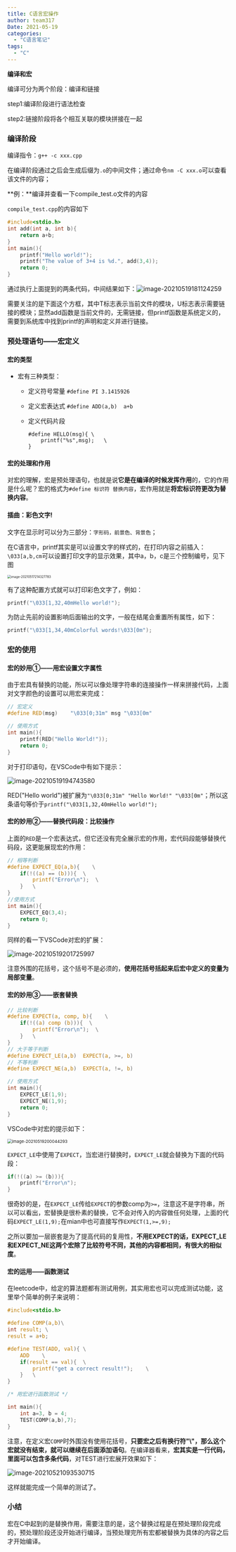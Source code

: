 ```yaml
---
title: C语言宏操作
author: team317
Date: 2021-05-19
categories:  
  - "C语言笔记"
tags:  
  - "C"
---
```



**编译和宏** 

编译可分为两个阶段：编译和链接

step1:编译阶段进行语法检查

step2:链接阶段将各个相互关联的模块拼接在一起
<!--more-->

### 编译阶段

编译指令：`g++ -c xxx.cpp`

在编译阶段通过之后会生成后缀为`.o`的中间文件；通过命令`nm -C xxx.o`可以查看该文件的内容；



**例：**编译并查看一下compile_test.o文件的内容

`compile_test.cpp`的内容如下

```cpp
#include<stdio.h>
int add(int a, int b){
    return a+b;
}
int main(){
    printf("Hello world!");
    printf("The value of 3+4 is %d.", add(3,4));
    return 0;
}
```

通过执行上面提到的两条代码，中间结果如下：![image-20210519181124259](https://img-blog.csdnimg.cn/img_convert/08159e7cfd8cda3e8817960fc5addf9d.png)

需要关注的是下面这个方框，其中T标志表示当前文件的模块，U标志表示需要链接的模块；显然add函数是当前文件的，无需链接，但printf函数是系统定义的，需要到系统库中找到printf的声明和定义并进行链接。



### 预处理语句——宏定义

#### 宏的类型

+ 宏有三种类型：

  + 定义符号常量  `#define PI 3.1415926`

  + 定义宏表达式  `#define ADD(a,b)  a+b`

  + 定义代码片段 

    ```
    #define HELLO(msg){	\
    	printf("%s",msg);	\
    }
    ```

#### 宏的处理和作用

对宏的理解，宏是预处理语句，也就是说**它是在编译的时候发挥作用**的，它的作用是什么呢？宏的格式为`#define 标识符 替换内容`，宏作用就是**将宏标识符更改为替换内容**。



#### 插曲：彩色文字!

文字在显示时可以分为三部分：`字形码，前景色、背景色`；

在C语言中，printf其实是可以设置文字的样式的，在打印内容之前插入：`\033[a,b,cm`可以设置打印文字的显示效果，其中a，b，c是三个控制编号，见下图

<img src="https://gitee.com/Team317/pictures/raw/master/images/image-20210517214327783.png" alt="image-20210517214327783" style="zoom:50%;" />

有了这种配置方式就可以打印彩色文字了，例如：

```c
printf("\033[1,32,40mHello world!");
```

为防止先前的设置影响后面输出的文字，一般在结尾会重置所有属性，如下：

```c
printf("\033[1,34,40mColorful words!\033[0m");
```

### 宏的使用

#### 宏的妙用①——用宏设置文字属性

由于宏具有替换的功能，所以可以像处理字符串的连接操作一样来拼接代码，上面对文字颜色的设置可以用宏来完成：

```c++
// 宏定义
#define RED(msg)    "\033[0;31m" msg "\033[0m"

// 使用方式
int main(){
    printf(RED("Hello World!"));
    return 0;
}
```

对于打印语句，在VSCode中有如下提示：

![image-20210519194743580](https://img-blog.csdnimg.cn/img_convert/7f10f6859ceafb6cca3c33ecd5586359.png)

RED("Hello world")被扩展为`"\033[0;31m" "Hello World!" "\033[0m"`；所以这条语句等价于`printf("\033[1,32,40mHello world!");`



#### 宏的妙用②——替换代码段：比较操作

上面的`RED`是一个宏表达式，但它还没有完全展示宏的作用，宏代码段能够替换代码段，这更能展现宏的作用：

```c
// 相等判断
#define EXPECT_EQ(a,b){    \
    if(!((a) == (b))){  \
        printf("Error\n");  \
    }   \
}
//使用方式
int main(){
    EXPECT_EQ(3,4);
    return 0;
}
```

同样的看一下VSCode对宏的扩展：

![image-20210519201725997](https://img-blog.csdnimg.cn/img_convert/ddbd97c00d897c5fdaa7fc0cd544ce55.png)

注意外围的花括号，这个括号不是必须的，**使用花括号括起来后宏中定义的变量为局部变量**。



#### 宏的妙用③——嵌套替换

```c
// 比较判断
#define EXPECT(a, comp, b){    \
    if(!((a) comp (b))){  \
        printf("Error\n");  \
    }   \
}
// 大于等于判断
#define EXPECT_LE(a,b)  EXPECT(a, >=, b)
// 不等判断
#define EXPECT_NE(a,b)  EXPECT(a, !=, b)

// 使用方式
int main(){
    EXPECT_LE(1,9);
    EXPECT_NE(1,9);
    return 0;
}
```

VSCode中对宏的提示如下：

<img src="https://gitee.com/Team317/pictures/raw/master/images/image-20210519200044293.png" alt="image-20210519200044293" style="zoom: 67%;" />

`EXPECT_LE`中使用了`EXPECT`，当宏进行替换时，`EXPECT_LE`就会替换为下面的代码段：

```c
if(!((a) >= (b))){
    printf("Error\n");
}
```

很奇妙的是，在`EXPECT_LE`传给`EXPECT`的参数comp为`>=`，注意这不是字符串，所以可以看出，宏替换是很朴素的替换，它不会对传入的内容做任何处理，上面的代码`EXPECT_LE(1,9);`在mian中也可直接写作`EXPECT(1,>=,9);`

之所以要加一层嵌套是为了提高代码的复用性，**不用EXPECT的话，EXPECT_LE和EXPECT_NE这两个宏除了比较符号不同，其他的内容都相同，有很大的相似度**。



#### 宏的运用——函数测试

在leetcode中，给定的算法题都有测试用例，其实用宏也可以完成测试功能，这里举个简单的例子来说明：

```c
#include<stdio.h>

#define COMP(a,b)\
int result; \
result = a+b;

#define TEST(ADD, val){ \
    ADD    \
    if(result == val){  \
        printf("get a correct result!");    \
    }   \
}

/* 用宏进行函数测试 */

int main(){
    int a=3, b = 4;
    TEST(COMP(a,b),7);
}
```

注意，在定义宏`COMP`时外围没有使用花括号，**只要宏之后有换行符"\\"，那么这个宏就没有结束，就可以继续在后面添加语句**。在编译器看来，**宏其实是一行代码，里面可以包含多条代码**，对TEST进行宏展开效果如下：

![image-20210521093530715](https://img-blog.csdnimg.cn/img_convert/0e053822956c4373fcc83b2a234026b7.png)

这样就能完成一个简单的测试了。

### 小结

宏在C中起到的是替换作用，需要注意的是，这个替换过程是在预处理阶段完成的，预处理阶段还没开始进行编译，当预处理完所有宏都被替换为具体的内容之后才开始编译。

